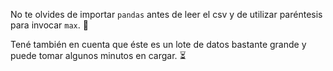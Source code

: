 No te olvides de importar `pandas` antes de leer el csv y de utilizar paréntesis para invocar `max`. :eyes: 

Tené también en cuenta que éste es un lote de datos bastante grande y puede tomar algunos minutos en cargar. ⏳
